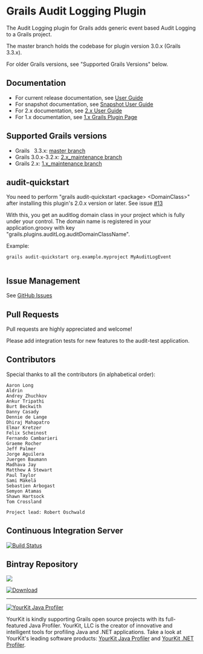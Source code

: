# Grails Audit Logging Plugin

The Audit Logging plugin for Grails adds generic event based Audit Logging to a Grails project.

The master branch holds the codebase for plugin version 3.0.x (Grails 3.3.x). 

For older Grails versions, see "Supported Grails Versions" below.

## Documentation
 * For current release documentation, see [User Guide](https://robertoschwald.github.io/grails-audit-logging-plugin/latest/plugin.html)
 * For snapshot documentation, see [Snapshot User Guide](https://robertoschwald.github.io/grails-audit-logging-plugin/snapshot/plugin.html)
 * For 2.x documentation, see [2.x User Guide](https://robertoschwald.github.io/grails-audit-logging-plugin/2.0.0/plugin.html)
 * For 1.x documentation, see [1.x Grails Plugin Page](http://grails.org/plugin/audit-logging "Grails Plugin Page")

## Supported Grails versions
 * Grails   3.3.x: [master branch](https://github.com/robertoschwald/grails-audit-logging-plugin/tree/master) 
 * Grails   3.0.x-3.2.x: [2.x_maintenance branch](https://github.com/robertoschwald/grails-audit-logging-plugin/tree/2.x_maintenance)
 * Grails   2.x: [1.x_maintenance branch](https://github.com/robertoschwald/grails-audit-logging-plugin/tree/1.x_maintenance)

## audit-quickstart
You need to perform "grails audit-quickstart \<package\> \<DomainClass\>" after installing this plugin's 2.0.x version or later. 
See issue [#13](https://github.com/robertoschwald/grails-audit-logging-plugin/issues/13)
  
With this, you get an auditlog domain class in your project which is fully under your control. 
The domain name is registered in your application.groovy with key "grails.plugins.auditLog.auditDomainClassName".
  
Example:
  
```
grails audit-quickstart org.example.myproject MyAuditLogEvent
  
```

## Issue Management

See [GitHub Issues](https://github.com/robertoschwald/grails-audit-logging-plugin/issues "Issues")

## Pull Requests
Pull requests are highly appreciated and welcome!

Please add integration tests for new features to the audit-test application.

## Contributors
Special thanks to all the contributors (in alphabetical order):

	Aaron Long
	Aldrin
	Andrey Zhuchkov
	Ankur Tripathi
	Burt Beckwith 
	Danny Casady
	Dennie de Lange
	Dhiraj Mahapatro
	Elmar Kretzer
    Felix Scheinost
	Fernando Cambarieri
	Graeme Rocher
	Jeff Palmer
	Jorge Aguilera
	Juergen Baumann
	Madhava Jay
	Matthew A Stewart
	Paul Taylor
	Sami Mäkelä
	Sebastien Arbogast
	Semyon Atamas
	Shawn Hartsock
	Tom Crossland
	
	Project lead: Robert Oschwald


## Continuous Integration Server
[![Build Status](https://travis-ci.org/robertoschwald/grails-audit-logging-plugin.svg)](https://travis-ci.org/robertoschwald/grails-audit-logging-plugin)

## Bintray Repository
<a href='https://bintray.com/robertoschwald/plugins/audit-logging/view?source=watch' alt='Get automatic notifications about new "audit-logging" versions'><img src='https://www.bintray.com/docs/images/bintray_badge_color.png'></a>

[ ![Download](https://api.bintray.com/packages/robertoschwald/plugins/audit-logging/images/download.svg) ](https://bintray.com/robertoschwald/plugins/audit-logging/_latestVersion)

***

<a href="https://www.yourkit.com/java/profiler/index.jsp"><img src="https://www.yourkit.com/images/yklogo.png" alt="YourKit Java Profiler"/></a>

YourKit is kindly supporting Grails open source projects with its full-featured Java Profiler.
YourKit, LLC is the creator of innovative and intelligent tools for profiling
Java and .NET applications. Take a look at YourKit's leading software products:
[YourKit Java Profiler](http://www.yourkit.com/java/profiler/index.jsp) and
[YourKit .NET Profiler](http://www.yourkit.com/.net/profiler/index.jsp).





